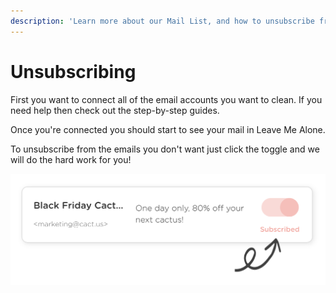 ```yaml
---
description: 'Learn more about our Mail List, and how to unsubscribe from emails.'
---
```


# Unsubscribing

First you want to connect all of the email accounts you want to clean. If you need help then check out the step-by-step guides.

Once you're connected you should start to see your mail in Leave Me Alone.

To unsubscribe from the emails you don't want just click the toggle and we will do the hard work for you!

![Just click the toggle to unsubscribe!](../.gitbook/assets/image%20%287%29.png)

